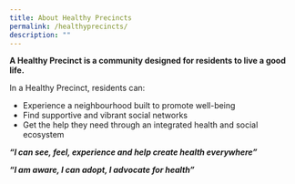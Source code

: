 ```yaml
---
title: About Healthy Precincts
permalink: /healthyprecincts/
description: ""
---
```

**A Healthy Precinct is a community designed for residents to live a good life.**

In a Healthy Precinct, residents can:
*  Experience a neighbourhood built to promote well-being
*  Find supportive and vibrant social networks
* Get the help they need through an integrated health and social ecosystem

***“I can see, feel, experience and help create health everywhere”***

***“I am aware, I can adopt, I advocate for health”***